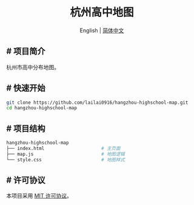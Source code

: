 <div align="center">
  <h1>杭州高中地图</h1>
  <p>English | <a href="README.zh-Hans.md">简体中文</a></p>
</div>

## # 项目简介

杭州市高中分布地图。

## # 快速开始

```bash
git clone https://github.com/lailai0916/hangzhou-highschool-map.git
cd hangzhou-highschool-map
```

## # 项目结构

```bash
hangzhou-highschool-map
├── index.html                     # 主页面
├── map.js                         # 地图逻辑
└── style.css                      # 地图样式
```

## # 许可协议

本项目采用 [MIT 许可协议](LICENSE)。
